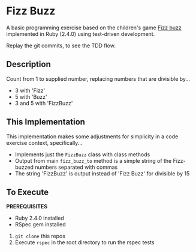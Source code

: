 # Fizz Buzz
A basic programming exercise based on the children's game
[Fizz buzz](https://en.wikipedia.org/wiki/Fizz_buzz)
implemented in Ruby (2.4.0) using test-driven development.

Replay the git commits, to see the TDD flow.

## Description
Count from 1 to supplied number, replacing numbers that are divisible
by...
* 3 with 'Fizz'
* 5 with 'Buzz'
* 3 and 5 with 'FizzBuzz'

## This Implementation
This implementation makes some adjustments for simplicity in a code
exercise context, specifically...
* Implements just the `FizzBuzz` class with class methods
* Output from main `fizz_buzz_to` method is a simple string of the
Fizz-buzzed numbers separated with commas
* The string 'FizzBuzz' is output instead of 'Fizz Buzz' for divisible by
  15

## To Execute
**PREREQUISITES**
* Ruby 2.4.0 installed
* RSpec gem installed

1. `git clone` this repos
2. Execute `rspec` in the root directory to run the rspec tests
